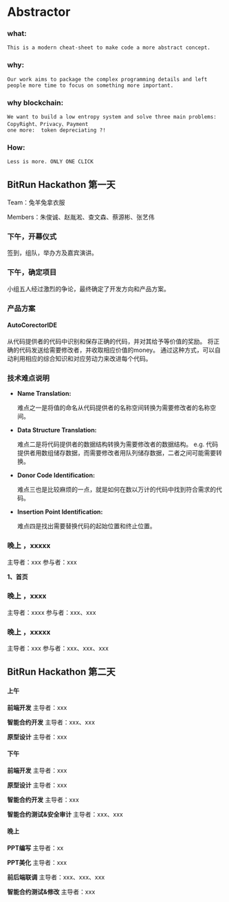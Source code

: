 # Abstractor 
### what: 
	This is a modern cheat-sheet to make code a more abstract concept.
### why:
	Our work aims to package the complex programming details and left people more time to focus on something more important.
### why blockchain:
	We want to build a low entropy system and solve three main problems:
	CopyRight、Privacy、Payment
 	one more:  token depreciating ?!
### How:
	Less is more. ONLY ONE CLICK	
	
## BitRun Hackathon 第一天
Team：兔羊兔拿衣服

Members：朱俊诚、赵胤淞、查文森、蔡源彬、张艺伟

### 下午，开幕仪式 ###

签到，组队，举办方及嘉宾演讲。

### 下午，确定项目 ###

小组五人经过激烈的争论，最终确定了开发方向和产品方案。

### 产品方案

#### AutoCorectorIDE

从代码提供者的代码中识别和保存正确的代码，并对其给予等价值的奖励。
将正确的代码发送给需要修改者，并收取相应价值的money。
通过这种方式，可以自动利用相应的综合知识和对应劳动力来改进每个代码。

### 技术难点说明
* **Name Translation:**

  难点之一是将值的命名从代码提供者的名称空间转换为需要修改者的名称空间。

* **Data Structure Translation:**

  难点二是将代码提供者的数据结构转换为需要修改者的数据结构。
  e.g. 代码提供者用数组储存数据，而需要修改者用队列储存数据，二者之间可能需要转换。

* **Donor Code Identification:**

  难点三也是比较麻烦的一点，就是如何在数以万计的代码中找到符合需求的代码。

* **Insertion Point Identification:**

  难点四是找出需要替换代码的起始位置和终止位置。

### 晚上 ，xxxxx ###
主导者：xxx
参与者：xxx

**1、首页**

### 晚上 ，xxxx ###
主导者：xxxx
参与者：xxx、xxx


### 晚上 ，xxxxx ###
主导者：xxx
参与者：xxx、xxx、xxx


## BitRun Hackathon 第二天
####  上午
 **前端开发**
主导者：xxx

 **智能合约开发**
主导者：xxx、xxx

 **原型设计**
主导者：xxx

####  下午
 **前端开发**
主导者：xxx

 **原型设计**
主导者：xxx 

 **智能合约开发**
主导者：xxx

 **智能合约测试&安全审计**
主导者：xxx、xxx

####  晚上
 **PPT编写**
主导者：xx 

 **PPT美化**
主导者：xxx 

 **前后端联调**
主导者：xxx、xxx、xxx

 **智能合约测试&修改**
主导者：xxx

